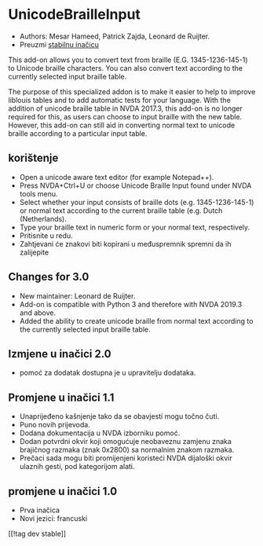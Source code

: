 # UnicodeBrailleInput #

* Authors: Mesar Hameed, Patrick Zajda, Leonard de Ruijter.
* Preuzmi [stabilnu inačicu][1]

This add-on allows you to convert text from braille (E.G. 1345-1236-145-1)
to Unicode braille characters.  You can also convert text according to the
currently selected input braille table.

The purpose of this specialized addon is to make it easier to help to
improve liblouis tables and to add automatic tests for your language.  With
the addition of unicode braille table in NVDA 2017.3, this add-on is no
longer required for this, as users can choose to input braille with the new
table.  However, this add-on can still aid in converting normal text to
unicode braille according to a particular input table.

## korištenje

* Open a unicode aware text editor (for example Notepad++).
* Press NVDA+Ctrl+U or choose Unicode Braille Input found under NVDA tools
  menu.
* Select whether your input consists of braille dots (e.g. 1345-1236-145-1)
  or normal text according to the current braille table (e.g. Dutch
  (Netherlands).
* Type your braille text in numeric form or your normal text, respectively.
* Pritisnite u redu.
* Zahtjevani će znakovi biti kopirani u međuspremnik spremni da ih
  zalijepite

## Changes for 3.0

* New maintainer: Leonard de Ruijter.
* Add-on is compatible with Python 3 and therefore with NVDA 2019.3 and
  above.
* Added the ability to create unicode braille from normal text according to
  the currently selected input braille table.

## Izmjene u inačici 2.0

* pomoć za dodatak dostupna je u upravitelju dodataka.

## Promjene u inačici 1.1 ##

* Unaprijeđeno kašnjenje tako da se obavjesti mogu točno čuti.
* Puno novih prijevoda.
* Dodana dokumentacija u NVDA izborniku pomoć.
* Dodan potvrdni okvir koji omogućuje neobaveznu zamjenu znaka brajičnog
  razmaka (znak 0x2800) sa normalnim znakom razmaka.
* Prečaci sada mogu biti promijenjeni koristeći NVDA dijaloški okvir ulaznih
  gesti, pod kategorijom alati.

## promjene u inačici 1.0 ##

* Prva inačica
* Novi jezici: francuski

[[!tag dev stable]]

[1]: https://addons.nvda-project.org/files/get.php?file=ubi
